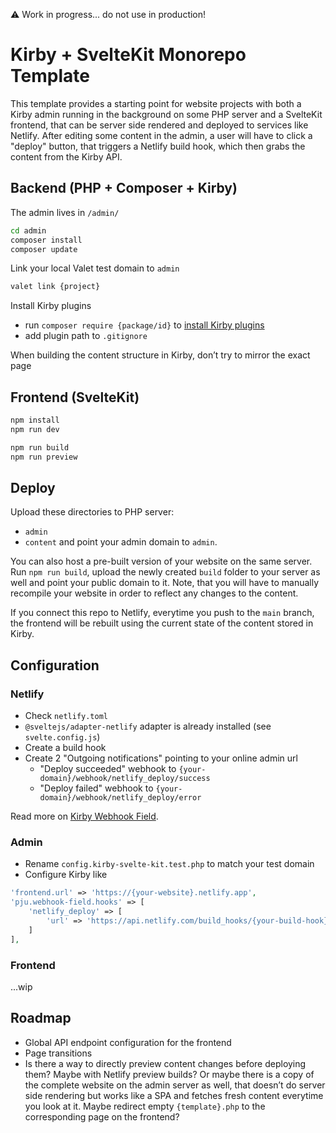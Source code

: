 ⚠️ Work in progress... do not use in production!

# Kirby + SvelteKit Monorepo Template

This template provides a starting point for website projects with both a Kirby admin running in the background on some PHP server and a SvelteKit frontend, that can be server side rendered and deployed to services like Netlify.
After editing some content in the admin, a user will have to click a "deploy" button, that triggers a Netlify build hook, which then grabs the content from the Kirby API.

## Backend (PHP + Composer + Kirby)

The admin lives in `/admin/`
```bash
cd admin
composer install
composer update
```

Link your local Valet test domain to `admin`
```bash
valet link {project}
```

Install Kirby plugins
- run `composer require {package/id}` to [install Kirby plugins](https://getkirby.com/docs/cookbook/setup/composer#using-composer-for-kirby-plugins)
- add plugin path to `.gitignore`

When building the content structure in Kirby, don’t try to mirror the exact page

## Frontend (SvelteKit)

```bash
npm install
npm run dev

npm run build
npm run preview
```

## Deploy

Upload these directories to PHP server:
- `admin`
- `content`
and point your admin domain to `admin`.

You can also host a pre-built version of your website on the same server. Run `npm run build`, upload the newly created `build` folder to your server as well and point your public domain to it. Note, that you will have to manually recompile your website in order to reflect any changes to the content.

If you connect this repo to Netlify, everytime you push to the `main` branch, the frontend will be rebuilt using the current state of the content stored in Kirby.

## Configuration

### Netlify
- Check `netlify.toml`
- `@sveltejs/adapter-netlify` adapter is already installed (see `svelte.config.js`)
- Create a build hook
- Create 2 "Outgoing notifications" pointing to your online admin url
  - "Deploy succeeded" webhook to `{your-domain}/webhook/netlify_deploy/success`
  - "Deploy failed" webhook to `{your-domain}/webhook/netlify_deploy/error`

Read more on [Kirby Webhook Field](https://github.com/pju-/kirby-webhook-field/blob/master/docs/quickstart.md).

### Admin
- Rename `config.kirby-svelte-kit.test.php` to match your test domain
- Configure Kirby like
```php
'frontend.url' => 'https://{your-website}.netlify.app',
'pju.webhook-field.hooks' => [
    'netlify_deploy' => [
        'url' => 'https://api.netlify.com/build_hooks/{your-build-hook}'
    ]
],
```

### Frontend

...wip

## Roadmap

- Global API endpoint configuration for the frontend
- Page transitions
- Is there a way to directly preview content changes before deploying them? Maybe with Netlify preview builds? Or maybe there is a copy of the complete website on the admin server as well, that doesn’t do server side rendering but works like a SPA and fetches fresh content everytime you look at it. Maybe redirect empty `{template}.php` to the corresponding page on the frontend?
